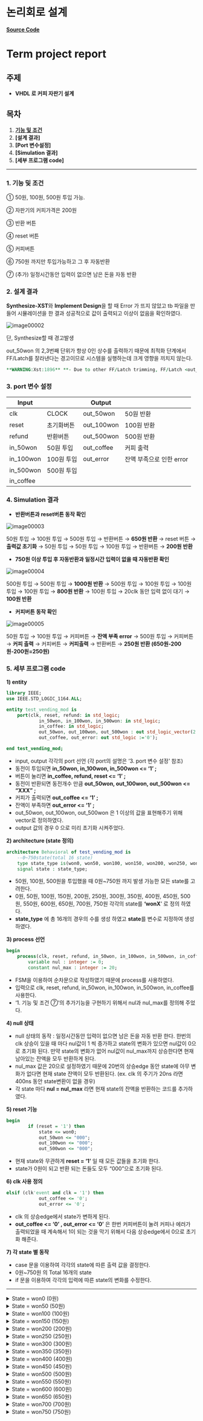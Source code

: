 # 논리회로 설계

**[Source Code](https://github.com/scy0626/vending_machine/blob/da5da4f25b7bd141727419342a90f01b1eae753b/proj_vendingmachinenew/test_vendingmachine_mod.vhd)**

# **Term project report**


## 주제

- **VHDL 로 커피 자판기 설계**

## **목차**

1. **[기능 및 조건](#1.-기능-및-조건)**
2. **[설계 결과]**
3. **[Port 변수설정]**
4. **[Simulation 결과]**
5. **[세부 프로그램 code]**

---

### 1. **기능 및 조건**

① 50원, 100원, 500원 투입 가능.

② 자판기의 커피가격은 200원

③ 반환 버튼

④ reset 버튼

⑤ 커피버튼

⑥ 750원 까지만 투입가능하고 그 후 자동반환

⑦ (추가) 일정시간동안 입력이 없으면 남은 돈을 자동 반환

### 2. **설계 결과**

**Synthesize-XST**와 **Implement Design**을 할 때 Error 가 뜨지 않았고 tb 파일을 만들어 시뮬레이션을 한 결과 성공적으로 값이 출력되고 이상이 없음을 확인하였다.

 ![image00002](https://user-images.githubusercontent.com/31886913/194742379-dec4f1b4-47d6-4e33-9155-48616b10d785.png)

단, Synthesize할 때 경고발생

out_50won 의 2,3번째 단위가 항상 0인 상수를 출력하기 때문에 최적화 단계에서 FF/Latch를 잘라낸다는 경고이므로 시스템을 실행하는데 크게 영향을 끼치지 않는다.

```vhdl
**WARNING:Xst:1896** **- Due to other FF/Latch trimming, FF/Latch <out_50won_2> has a constant value of 0 in block <test_vendingmachine_mod>. This FF/Latch will be trimmed during the optimization process.**
```

### 3. **port 변수 설정**

| Input |  | Output |  |
| --- | --- | --- | --- |
| clk | CLOCK | out_50won | 50원 반환 |
| reset | 초기화버튼 | out_100won | 100원 반환 |
| refund | 반환버튼 | out_500won | 500원 반환 |
| in_50won | 50원 투입 | out_coffee | 커피 출력 |
| in_100won | 100원 투입 | out_error | 잔액 부족으로 인한 error |
| in_500won | 500원 투입 |  |  |
| in_coffee |  |  |  |

### 4. **Simulation 결과**

- **반환버튼과 reset버튼 동작 확인**
    
![image00003](https://user-images.githubusercontent.com/31886913/194742380-8976502f-4478-4c28-af87-6e4f2afd118e.png)
    
   



50원 투입 → 100원 투입 → 500원 투입 → 반환버튼 → **650원 반환** → reset 버튼 → **출력값 초기화** → 50원 투입 → 50원 투입 → 100원 투입 → 반환버튼 → **200원 반환**

- **750원 이상 투입 후 자동반환과 일정시간 입력이 없을 때 자동반환 확인**
    
  
![image00004](https://user-images.githubusercontent.com/31886913/194742381-52b4cfea-88ee-4f21-9b07-396563261b2b.png)
    

500원 투입 → 500원 투입 → **1000원 반환** → 500원 투입 → 100원 투입 → 100원 투입 → 100원 투입 → **800원 반환** → 100원 투입 → 20clk 동안 입력 없이 대기 → **100원 반환**

- **커피버튼 동작 확인**
    

![image00005](https://user-images.githubusercontent.com/31886913/194742383-8fe41b5e-2cfc-474a-b94f-2ae92fd269a8.png)
    

50원 투입 → 100원 투입 → 커피버튼 → **잔액 부족 error** → 500원 투입 → 커피버튼 → **커피 출력** → 커피버튼 → **커피출력** → 반환버튼 → **250원 반환 (650원-200원-200원=250원)**

### 5. **세부 프로그램 code**

**1) entity**

```vhdl
library IEEE;
use IEEE.STD_LOGIC_1164.ALL;

entity test_vending_mod is
	port(clk, reset, refund: in std_logic;
			in_50won, in_100won, in_500won: in std_logic;
			in_coffee: in std_logic;
			out_50won, out_100won, out_500won : out std_logic_vector(2 downto 0):= "000";
			out_coffee, out_error: out std_logic :='0');

end test_vending_mod;
```

- input, output 각각의 port 선언 (각 port의 설명은 ‘3. port 변수 설정’ 참조)
- 동전이 투입되면 **in_50won, in_100won, in_500won <= ‘1’ ;**
- 버튼이 눌리면 **in_coffee, refund, reset <= ‘1’ ;**
- 동전이 반환되면 동전개수 만큼 **out_50won, out_100won, out_500won <= “XXX” ;**
- 커피가 출력되면 **out_coffee <= ‘1’ ;**
- 잔액이 부족하면 **out_error <= ‘1’ ;**
- out_50won, out_100won, out_500won 은 1 이상의 값을 표현해주기 위해 vector로 정의하였다.
- output 값의 경우 0 으로 미리 초기화 시켜주었다.

**2) architecture (state 정의)**

```vhdl
architecture Behavioral of test_vending_mod is
	--0~750state(total 16 state)
	type state_type is(won0, won50, won100, won150, won200, won250, won300, won350, won400, won450, won500, won550, won600, won650, won700, won750);
	signal state : state_type;
```

- 50원, 100원, 500원을 투입했을 때 0원~750원 까지 발생 가능한 모든 state를 고려한다.
- 0원, 50원, 100원, 150원, 200원, 250원, 300원, 350원, 400원, 450원, 500원, 550원, 600원, 650원, 700원, 750원 각각의 state를 **‘wonX**’ 로 정의 하였다.
- **state_type** 에 총 16개의 경우의 수를 생성 하였고 **state**를 변수로 지정하여 생성 하였다.

**3) process 선언**

```vhdl
begin
	process(clk, reset, refund, in_50won, in_100won, in_500won, in_coffee)
		variable nul : integer := 0;
		constant nul_max : integer := 20;
```

- FSM을 이용하여 순차문으로 작성하였기 때문에 process를 사용하였다.
- 입력으로 clk, reset, refund, in_50won, in_100won, in_500won, in_coffee를 사용한다.
- ‘1. 기능 및 조건 ⑦’의 추가기능을 구현하기 위해서 nul과 nul_max를 정의해 주었다.

**4) null 상태**

- null 상태의 동작 : 일정시간동안 입력이 없으면 남은 돈을 자동 반환 한다. 한번의 clk 상승이 있을 때 마다 nul값이 1 씩 증가하고 state의 변화가 있으면 nul값이 0으로 초기화 된다. 만약 state의 변화가 없어 nul값이 nul_max까지 상승한다면 현재 남아있는 잔액을 모두 반환하게 된다.
- nul_max 값은 20으로 설정하였기 때문에 20번의 상승edge 동안 state에 아무 변화가 없다면 현재 state 잔액이 모두 반환된다. (ex. clk 의 주기가 20ns 라면 400ns 동안 state변환이 없을 경우)
- 각 state 마다 **nul = nul_max** 라면 현재 state의 잔액을 반환하는 코드를 추가하였다.

**5) reset 기능**

```vhdl
begin
		if (reset = '1') then 
			state <= won0;
			out_50won <= "000";
			out_100won <= "000";
			out_500won <= "000";
```

- 현재 state와 무관하게 **reset = ‘1’** 일 때 모든 값들을 초기화 한다.
- state가 0원이 되고 반환 되는 돈들도 모두 “000”으로 초기화 된다.

**6) clk 사용 정의**

```vhdl
elsif (clk'event and clk = '1') then
			out_coffee <= '0';
			out_error <= '0';
```

- clk 의 상승edge에서 state가 변하게 된다.
- **out_coffee <= ‘0’ , out_error <= ‘0’** 은 한번 커피버튼이 눌려 커피나 에러가 출력되었을 때 계속해서 1이 되는 것을 막기 위해서 다음 상승edge에서 0으로 초기화 해준다.

**7) 각 state 별 동작**

- case 문을 이용하여 각각의 state에 따른 출력 값을 결정한다.
- 0원~750원 의 Total 16개의 state
- if 문을 이용하여 각각의 입력에 따른 state의 변화를 수정한다.

---
<details>
<summary>State = won0 (0원)</summary>
<div markdown="1"> 
	
if 반환버튼이 눌러지는 경우 or nul 이 20을 도달할 경우
	
 반환버튼이 눌러지는 경우 0원이므로 0원을 반환하고 won0 state 로 변경한다.
	
 nul 이 max에 도달한 경우라면 nul을 0 초기화 시킨 후 반환버튼과 같은 동작을 한다. 
	
elsif 커피버튼이 눌러지는 경우
	
 커피를 사기위한 돈이 모자란 state이므로 out_error 에 1을 넣어 error를 출력한다. 
	
 state의 변화가 없으므로 nul += 1 , won0 state를 유지한다.
	
elsif 50원이 투입된 경우
	
 state의 변화가 있으므로 nul = 0 으로 초기화 한다.
	
 state를 현재 state(won0)에서 50원을 더한 won50 state 로 변경한다.
	
elsif 100원이 투입된 경우
	
 state의 변화가 있으므로 nul = 0 으로 초기화 한다.
	
 state를 현재 state(won0)에서 100원을 더한 won100 state 로 변경한다.
	
elsif 500원이 투입된 경우
	
 state의 변화가 있으므로 nul = 0 으로 초기화 한다.
	
 state를 현재 state(won0)에서 500원을 더한 won500 state 로 변경한다.
	
else 입력이 없을 경우
	
 state의 변화가 없으므로 nul += 1 , won0 state를 유지한다.
	
</div>
</details>

<details>
<summary>State = won50 (50원)</summary>
<div markdown="1"> 
	
if 반환버튼이 눌러지는 경우 or nul 이 20을 도달할 경우
	
 반환버튼이 눌러지는 경우 50원이므로 50원 1개를 반환하고 won0 state 로 변경한다.
	
 nul 이 max에 도달한 경우라면 nul을 0 초기화 시킨 후 반환버튼과 같은 동작을 한다. 
	
elsif 커피버튼이 눌러지는 경우
	
 커피를 사기위한 돈이 모자란 상태이므로 out_error 에 1을 넣어 error를 출력한다. 
	
 state의 변화가 없으므로 nul += 1 , won50 상태를 유지한다.
	
elsif 50원이 투입된 경우
	
 state의 변화가 있으므로 nul = 0 으로 초기화 한다.
	
 state를 현재 state(won50)에서 50원을 더한 won100 state 로 변경한다.
	
elsif 100원이 투입된 경우
	
 state의 변화가 있으므로 nul = 0 으로 초기화 한다.
	
 state를 현재 state(won50)에서 100원을 더한 won150 state 로 변경한다.
	
elsif 500원이 투입된 경우
	
 state의 변화가 있으므로 nul = 0 으로 초기화 한다.
	
 state를 현재 state(won50)에서 500원을 더한 won550 state 로 변경한다.
	
else 입력이 없을 경우
	
 state의 변화가 없으므로 nul += 1 , won50 state를 유지한다.
	
</div>
</details>

<details>
<summary>State = won100 (100원)</summary>
<div markdown="1"> 
	
if 반환버튼이 눌러지는 경우 or nul 이 20을 도달할 경우
	
 반환버튼이 눌러지는 경우 100원이므로 100원 1개를 반환하고 won0 state 로 변경한다.
	
 nul 이 max에 도달한 경우라면 nul을 0 초기화 시킨 후 반환버튼과 같은 동작을 한다. 
	
elsif 커피버튼이 눌러지는 경우
	
 커피를 사기위한 돈이 모자란 상태이므로 out_error 에 1을 넣어 error를 출력한다. 
	
 state의 변화가 없으므로 nul += 1 , won100 상태를 유지한다.
	
elsif 50원이 투입된 경우
	
 state의 변화가 있으므로 nul = 0 으로 초기화 한다.
	
 state를 현재 state(won100)에서 50원을 더한 won150 state 로 변경한다.
	
elsif 100원이 투입된 경우
	
 state의 변화가 있으므로 nul = 0 으로 초기화 한다.
	
 state를 현재 state(won100)에서 100원을 더한 won200 state 로 변경한다.
	
elsif 500원이 투입된 경우
	
 state의 변화가 있으므로 nul = 0 으로 초기화 한다.
	
 state를 현재 state(won100)에서 500원을 더한 won600 state 로 변경한다.
	
else 입력이 없을 경우
	
 state의 변화가 없으므로 nul += 1 , won100 state를 유지한다.
	
</div>
</details>

<details>
<summary>State = won150 (150원)</summary>
<div markdown="1"> 
	
if 반환버튼이 눌러지는 경우 or nul 이 20을 도달할 경우
	
 반환버튼이 눌러지는 경우 150원이므로 50원 1개, 100원 1개를 반환하고 won0 state 로 변경한다.
	
 nul 이 max에 도달한 경우라면 nul을 0 초기화 시킨 후 반환버튼과 같은 동작을 한다. 
	
elsif 커피버튼이 눌러지는 경우
	
 커피를 사기위한 돈이 모자란 상태이므로 out_error 에 1을 넣어 error를 출력한다. 
	
 state의 변화가 없으므로 nul += 1 , won150 상태를 유지한다.
	
elsif 50원이 투입된 경우
	
 state의 변화가 있으므로 nul = 0 으로 초기화 한다.
	
 state를 현재 state(won150)에서 50원을 더한 won200 state 로 변경한다.
	
elsif 100원이 투입된 경우
	
 state의 변화가 있으므로 nul = 0 으로 초기화 한다.
	
 state를 현재 state(won150)에서 100원을 더한 won250 state 로 변경한다.
	
elsif 500원이 투입된 경우
	
 state의 변화가 있으므로 nul = 0 으로 초기화 한다.
	
 state를 현재 state(won150)에서 500원을 더한 won650 state 로 변경한다.
	
else 입력이 없을 경우
	
 state의 변화가 없으므로 nul += 1 , won150 state를 유지한다.
	
</div>
</details>

<details>
<summary>State = won200 (200원)</summary>
<div markdown="1"> 
	
if 반환버튼이 눌러지는 경우 or nul 이 20을 도달할 경우
	
 반환버튼이 눌러지는 경우 200원이므로 100원 2개를 반환하고 won0 state 로 변경한다.
	
 nul 이 max에 도달한 경우라면 nul을 0 초기화 시킨 후 반환버튼과 같은 동작을 한다. 
	
elsif 커피버튼이 눌러지는 경우
	
 커피를 사기위한 돈이 충분한 상태이므로 out_coffee 에 1을 넣어 커피를 출력한다. 
	
 state의 변화가 있으므로 nul = 0 으로 초기화 한다.
	
 커피 값(200원)을 뺀  won0 state 로 변경한다.
	
elsif 50원이 투입된 경우
	
 state의 변화가 있으므로 nul = 0 으로 초기화 한다.
	
 state를 현재 state(won200)에서 50원을 더한 won250 state 로 변경한다.
	
elsif 100원이 투입된 경우
	
 state의 변화가 있으므로 nul = 0 으로 초기화 한다.
	
 state를 현재 state(won200)에서 100원을 더한 won300 state 로 변경한다.
	
elsif 500원이 투입된 경우
	
 state의 변화가 있으므로 nul = 0 으로 초기화 한다.
	
 state를 현재 state(won200)에서 500원을 더한 won700 state 로 변경한다.
	
else 입력이 없을 경우
	
 state의 변화가 없으므로 nul += 1 , won200 state를 유지한다.
	
</div>
</details>
    
<details>
<summary>State = won250 (250원)</summary>
<div markdown="1"> 
	
if 반환버튼이 눌러지는 경우 or nul 이 20을 도달할 경우
	
 반환버튼이 눌러지는 경우 250원이므로 50원 1개, 100원 2개를 반환하고 won0 state 로 변경한다.
	
 nul 이 max에 도달한 경우라면 nul을 0 초기화 시킨 후 반환버튼과 같은 동작을 한다. 
	
elsif 커피버튼이 눌러지는 경우
	
 커피를 사기위한 돈이 충분한 상태이므로 out_coffee 에 1을 넣어 커피를 출력한다. 
	
 state의 변화가 있으므로 nul = 0 으로 초기화 한다.
	
 커피 값(200원)을 뺀  won50 state 로 변경한다.
	
elsif 50원이 투입된 경우
	
 state의 변화가 있으므로 nul = 0 으로 초기화 한다.
	
 state를 현재 state(won250)에서 50원을 더한 won300 state 로 변경한다.
	
elsif 100원이 투입된 경우
	
 state의 변화가 있으므로 nul = 0 으로 초기화 한다.
	
 state를 현재 state(won250)에서 100원을 더한 won350 state 로 변경한다.
	
elsif 500원이 투입된 경우
	
 state의 변화가 있으므로 nul = 0 으로 초기화 한다.
	
 state를 현재 state(won250)에서 500원을 더한 won750 state 로 변경한다.
	
else 입력이 없을 경우
	
 state의 변화가 없으므로 nul += 1 , won250 state를 유지한다.
	
</div>
</details>
    
<details>
<summary>State = won300 (300원)</summary>
<div markdown="1"> 
	
if 반환버튼이 눌러지는 경우 or nul 이 20을 도달할 경우
	
 반환버튼이 눌러지는 경우 300원이므로 100원 3개를 반환하고 won0 state 로 변경한다.
	
 nul 이 max에 도달한 경우라면 nul을 0 초기화 시킨 후 반환버튼과 같은 동작을 한다. 
	
elsif 커피버튼이 눌러지는 경우
	
 커피를 사기위한 돈이 충분한 상태이므로 out_coffee 에 1을 넣어 커피를 출력한다. 
	
 state의 변화가 있으므로 nul = 0 으로 초기화 한다.
	
 커피 값(200원)을 뺀  won100 state 로 변경한다.
	
elsif 50원이 투입된 경우
	
 state의 변화가 있으므로 nul = 0 으로 초기화 한다.
	
 state를 현재 state(won300)에서 50원을 더한 won350 state 로 변경한다.
	
elsif 100원이 투입된 경우
	
 state의 변화가 있으므로 nul = 0 으로 초기화 한다.
	
 state를 현재 state(won300)에서 100원을 더한 won400 state 로 변경한다.
	
elsif 500원이 투입된 경우
	
 state의 변화가 있으므로 nul = 0 으로 초기화 한다.
	
 500원을 더하면 최댓값 750원이 넘는 800원이 되므로 100원 3개, 500원 1개를 반환하고 won0 state 로   변경한다.
	
else 입력이 없을 경우
	
 state의 변화가 없으므로 nul += 1 , won300 state를 유지한다.
	
</div>
</details>

<details>
<summary>State = won350 (350원)</summary>
<div markdown="1"> 
	
if 반환버튼이 눌러지는 경우 or nul 이 20을 도달할 경우
	
 반환버튼이 눌러지는 경우 350원이므로 50원 1개, 100원 3개를 반환하고 won0 state 로 변경한다.
	
 nul 이 max에 도달한 경우라면 nul을 0 초기화 시킨 후 반환버튼과 같은 동작을 한다. 
	
elsif 커피버튼이 눌러지는 경우
	
 커피를 사기위한 돈이 충분한 상태이므로 out_coffee 에 1을 넣어 커피를 출력한다. 
	
 state의 변화가 있으므로 nul = 0 으로 초기화 한다.
	
 커피 값(200원)을 뺀  won150 state 로 변경한다.
	
elsif 50원이 투입된 경우
	
 state의 변화가 있으므로 nul = 0 으로 초기화 한다.
	
 state를 현재 state(won350)에서 50원을 더한 won400 state 로 변경한다.
	
elsif 100원이 투입된 경우
	
 state의 변화가 있으므로 nul = 0 으로 초기화 한다.
	
 state를 현재 state(won350)에서 100원을 더한 won450 state 로 변경한다.
	
elsif 500원이 투입된 경우
	
 state의 변화가 있으므로 nul = 0 으로 초기화 한다.
	
 500원을 더하면 최댓값 750원이 넘는 850원이 되므로 50원 1개, 100원 3개, 500원 1개를 반환하고 won0 state 로 변경한다.
	
else 입력이 없을 경우
	
 state의 변화가 없으므로 nul += 1 , won350 state를 유지한다.
	
</div>
</details>
    
<details>
<summary>State = won400 (400원)</summary>
<div markdown="1"> 
	
if 반환버튼이 눌러지는 경우 or nul 이 20을 도달할 경우
	
 반환버튼이 눌러지는 경우 400원이므로 100원 4개를 반환하고 won0 state 로 변경한다.
	
 nul 이 max에 도달한 경우라면 nul을 0 초기화 시킨 후 반환버튼과 같은 동작을 한다. 
	
elsif 커피버튼이 눌러지는 경우
	
 커피를 사기위한 돈이 충분한 상태이므로 out_coffee 에 1을 넣어 커피를 출력한다. 
	
 state의 변화가 있으므로 nul = 0 으로 초기화 한다.
	
 커피 값(200원)을 뺀  won200 state 로 변경한다.
	
elsif 50원이 투입된 경우
	
 state의 변화가 있으므로 nul = 0 으로 초기화 한다.
	
 state를 현재 state(won400)에서 50원을 더한 won450 state 로 변경한다.
	
elsif 100원이 투입된 경우
	
 state의 변화가 있으므로 nul = 0 으로 초기화 한다.
	
 state를 현재 state(won400)에서 100원을 더한 won500 state 로 변경한다.
	
elsif 500원이 투입된 경우
	
 state의 변화가 있으므로 nul = 0 으로 초기화 한다.
	
 500원을 더하면 최댓값 750원이 넘는 900원이 되므로 100원 4개, 500원 1개를 반환하고 won0 state 로 변경한다.
	
else 입력이 없을 경우
	
 state의 변화가 없으므로 nul += 1 , won400 state를 유지한다.
	
</div>
</details>
    
<details>
<summary>State = won450 (450원)</summary>
<div markdown="1"> 
	
if 반환버튼이 눌러지는 경우 or nul 이 20을 도달할 경우
	
 반환버튼이 눌러지는 경우 450원이므로 50원 1개, 100원 4개를 반환하고 won0 state 로 변경한다.
	
 nul 이 max에 도달한 경우라면 nul을 0 초기화 시킨 후 반환버튼과 같은 동작을 한다. 
	
elsif 커피버튼이 눌러지는 경우
	
 커피를 사기위한 돈이 충분한 상태이므로 out_coffee 에 1을 넣어 커피를 출력한다. 
	
 state의 변화가 있으므로 nul = 0 으로 초기화 한다.
	
 커피 값(200원)을 뺀  won250 state 로 변경한다.
	
elsif 50원이 투입된 경우
	
 state의 변화가 있으므로 nul = 0 으로 초기화 한다.
	
 state를 현재 state(won450)에서 50원을 더한 won500 state 로 변경한다.
	
elsif 100원이 투입된 경우
	
 state의 변화가 있으므로 nul = 0 으로 초기화 한다.
	
 state를 현재 state(won450)에서 100원을 더한 won550 state 로 변경한다.
	
elsif 500원이 투입된 경우
	
 state의 변화가 있으므로 nul = 0 으로 초기화 한다.
	
 500원을 더하면 최댓값 750원이 넘는 950원이 되므로 50원 1개, 100원 4개, 500원 1개를 반환하고 won0 state 로 변경한다.
	
else 입력이 없을 경우
	
 state의 변화가 없으므로 nul += 1 , won450 state를 유지한다.
	
</div>
</details>
    
<details>
<summary>State = won500 (500원)</summary>
<div markdown="1"> 
	
if 반환버튼이 눌러지는 경우 or nul 이 20을 도달할 경우
	
 반환버튼이 눌러지는 경우 500원이므로 500원 1개를 반환하고 won0 state 로 변경한다.
	
 nul 이 max에 도달한 경우라면 nul을 0 초기화 시킨 후 반환버튼과 같은 동작을 한다. 
	
elsif 커피버튼이 눌러지는 경우
	
 커피를 사기위한 돈이 충분한 상태이므로 out_coffee 에 1을 넣어 커피를 출력한다. 
	
 state의 변화가 있으므로 nul = 0 으로 초기화 한다.
	
 커피 값(200원)을 뺀  won300 state 로 변경한다.
	
elsif 50원이 투입된 경우
	
 state의 변화가 있으므로 nul = 0 으로 초기화 한다.
	
 state를 현재 state(won500)에서 50원을 더한 won550 state 로 변경한다.
	
elsif 100원이 투입된 경우
	
 state의 변화가 있으므로 nul = 0 으로 초기화 한다.
	
 state를 현재 state(won500)에서 100원을 더한 won600 state 로 변경한다.
	
elsif 500원이 투입된 경우
	
 state의 변화가 있으므로 nul = 0 으로 초기화 한다.
	
 500원을 더하면 최댓값 750원이 넘는 1000원이 되므로 500원 2개를 반환하고 won0 state 로 변경한다.
	
else 입력이 없을 경우
	
 state의 변화가 없으므로 nul += 1 , won500 state를 유지한다.
	
</div>
</details>
    
<details>
<summary>State = won550 (550원)</summary>
<div markdown="1"> 
	
if 반환버튼이 눌러지는 경우 or nul 이 20을 도달할 경우
	
 반환버튼이 눌러지는 경우 550원이므로 50원 1개, 500원 1개를 반환하고 won0 state 로 변경한다.
	
 nul 이 max에 도달한 경우라면 nul을 0 초기화 시킨 후 반환버튼과 같은 동작을 한다. 
	
elsif 커피버튼이 눌러지는 경우
	
 커피를 사기위한 돈이 충분한 상태이므로 out_coffee 에 1을 넣어 커피를 출력한다. 
	
 state의 변화가 있으므로 nul = 0 으로 초기화 한다.
	
 커피 값(200원)을 뺀  won350 state 로 변경한다.
	
elsif 50원이 투입된 경우
	
 state의 변화가 있으므로 nul = 0 으로 초기화 한다.
	
 state를 현재 state(won550)에서 50원을 더한 won600 state 로 변경한다.
	
elsif 100원이 투입된 경우
	
 state의 변화가 있으므로 nul = 0 으로 초기화 한다.
	
 state를 현재 state(won550)에서 100원을 더한 won650 state 로 변경한다.
	
elsif 500원이 투입된 경우
	
 state의 변화가 있으므로 nul = 0 으로 초기화 한다.
	
 500원을 더하면 최댓값 750원이 넘는 1050원이 되므로 50원 1개, 500원 2개를 반환하고 won0 state 로 변경한다.
	
else 입력이 없을 경우
	
 state의 변화가 없으므로 nul += 1 , won550 state를 유지한다.
	
</div>
</details>
    
<details>
<summary>State = won600 (600원)</summary>
<div markdown="1"> 
	
if 반환버튼이 눌러지는 경우 or nul 이 20을 도달할 경우
	
 반환버튼이 눌러지는 경우 600원이므로 100원 1개, 500원 1개를 반환하고 won0 state 로 변경한다.
	
 nul 이 max에 도달한 경우라면 nul을 0 초기화 시킨 후 반환버튼과 같은 동작을 한다. 
	
elsif 커피버튼이 눌러지는 경우
	
 커피를 사기위한 돈이 충분한 상태이므로 out_coffee 에 1을 넣어 커피를 출력한다. 
	
 state의 변화가 있으므로 nul = 0 으로 초기화 한다.
	
 커피 값(200원)을 뺀  won400 state 로 변경한다.
	
elsif 50원이 투입된 경우
	
 state의 변화가 있으므로 nul = 0 으로 초기화 한다.
	
 state를 현재 state(won600)에서 50원을 더한 won650 state 로 변경한다.
	
elsif 100원이 투입된 경우
	
 state의 변화가 있으므로 nul = 0 으로 초기화 한다.
	
 state를 현재 state(won600)에서 100원을 더한 won700 state 로 변경한다.
	
elsif 500원이 투입된 경우
	
 state의 변화가 있으므로 nul = 0 으로 초기화 한다.
	
 500원을 더하면 최댓값 750원이 넘는 1100원이 되므로 100원 1개, 500원 2개를 반환하고 won0 state 로 변경한다.
	
else 입력이 없을 경우
	
 state의 변화가 없으므로 nul += 1 , won600 state를 유지한다.
	
</div>
</details>
    
<details>
<summary>State = won650 (650원)</summary>
<div markdown="1"> 
	
if 반환버튼이 눌러지는 경우 or nul 이 20을 도달할 경우
	
 반환버튼이 눌러지는 경우 650원이므로 50원 1개, 100원 1개, 500원 1개를 반환하고 won0 state 로 변경한다.
	
 nul 이 max에 도달한 경우라면 nul을 0 초기화 시킨 후 반환버튼과 같은 동작을 한다. 
	
elsif 커피버튼이 눌러지는 경우
	
 커피를 사기위한 돈이 충분한 상태이므로 out_coffee 에 1을 넣어 커피를 출력한다. 
	
 state의 변화가 있으므로 nul = 0 으로 초기화 한다.
	
 커피 값(200원)을 뺀  won450 state 로 변경한다.
	
elsif 50원이 투입된 경우
	
 state의 변화가 있으므로 nul = 0 으로 초기화 한다.
	
 state를 현재 state(won650)에서 50원을 더한 won700 state 로 변경한다.
	
elsif 100원이 투입된 경우
	
 state의 변화가 있으므로 nul = 0 으로 초기화 한다.
	
 state를 현재 state(won650)에서 100원을 더한 won750 state 로 변경한다.
	
elsif 500원이 투입된 경우
	
 state의 변화가 있으므로 nul = 0 으로 초기화 한다.
	
 500원을 더하면 최댓값 750원이 넘는 1150원이 되므로 50원 1개, 100원 1개, 500원 2개를 반환하고 won0 state 로 변경한다.
	
else 입력이 없을 경우
	
 state의 변화가 없으므로 nul += 1 , won650 state를 유지한다.
	
</div>
</details>
    
<details>
<summary>State = won700 (700원)</summary>
<div markdown="1"> 
	
if 반환버튼이 눌러지는 경우 or nul 이 20을 도달할 경우
	
 반환버튼이 눌러지는 경우 700원이므로 100원 2개, 500원 1개를 반환하고 won0 state 로 변경한다.
	
 nul 이 max에 도달한 경우라면 nul을 0 초기화 시킨 후 반환버튼과 같은 동작을 한다. 
	
elsif 커피버튼이 눌러지는 경우
	
 커피를 사기위한 돈이 충분한 상태이므로 out_coffee 에 1을 넣어 커피를 출력한다. 
	
 state의 변화가 있으므로 nul = 0 으로 초기화 한다.
	
 커피 값(200원)을 뺀  won500 state 로 변경한다.
	
elsif 50원이 투입된 경우
	
 state의 변화가 있으므로 nul = 0 으로 초기화 한다.
	
 state를 현재 state(won700)에서 50원을 더한 won750 state 로 변경한다.
	
elsif 100원이 투입된 경우
	
 state의 변화가 있으므로 nul = 0 으로 초기화 한다.
	
 100원을 더하면 최댓값 750원이 넘는 800원이 되므로 100원 3개, 500원 1개를 반환하고 won0 state 로 변경한다.
	
 state를 현재 state(won650)에서 100원을 더한 won750 state 로 변경한다.
	
elsif 500원이 투입된 경우
	
 state의 변화가 있으므로 nul = 0 으로 초기화 한다.
	
 500원을 더하면 최댓값 750원이 넘는 1200원이 되므로 100원 2개, 500원 2개를 반환하고 won0 state 로 변경한다.
	
else 입력이 없을 경우
	
 state의 변화가 없으므로 nul += 1 , won700 state를 유지한다.
	
</div>
</details>
    
<details>
<summary>State = won750 (750원)</summary>
<div markdown="1"> 
	
if 반환버튼이 눌러지는 경우 or nul 이 20을 도달할 경우
	
 반환버튼이 눌러지는 경우 750원이므로 50원 1개, 100원 2개, 500원 1개를 반환하고 won0 state 로   변경한다.
	
 nul 이 max에 도달한 경우라면 nul을 0 초기화 시킨 후 반환버튼과 같은 동작을 한다. 
	
elsif 커피버튼이 눌러지는 경우
	
 커피를 사기위한 돈이 충분한 상태이므로 out_coffee 에 1을 넣어 커피를 출력한다. 
	
 state의 변화가 있으므로 nul = 0 으로 초기화 한다.
	
 커피 값(200원)을 뺀  won550 state 로 변경한다.
	
elsif 50원이 투입된 경우
	
 state의 변화가 있으므로 nul = 0 으로 초기화 한다.
	
 50원을 더하면 최댓값 750원이 넘는 800원이 되므로 100원 3개, 500원 1개를 반환하고 won0 state 로   변경한다.
	
elsif 100원이 투입된 경우
	
 state의 변화가 있으므로 nul = 0 으로 초기화 한다.
	
 100원을 더하면 최댓값 750원이 넘는 850원이 되므로 50원 1개, 100원 3개, 500원 1개를 반환하고 won0 state 로 변경한다.
	
 state를 현재 state(won650)에서 100원을 더한 won750 state 로 변경한다.
	
elsif 500원이 투입된 경우
	
 state의 변화가 있으므로 nul = 0 으로 초기화 한다.
	
 500원을 더하면 최댓값 750원이 넘는 1250원이 되므로 50원 1개, 100원 2개, 500원 2개를 반환하고     won0 state 로 변경한다.
	
else 입력이 없을 경우
	
 state의 변화가 없으므로 nul += 1 , won750 state를 유지한다.
	
</div>
</details>
